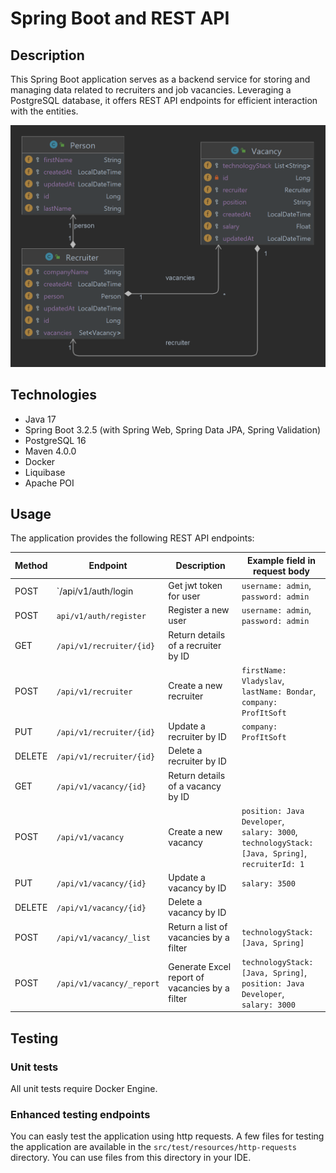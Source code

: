 # Spring Boot and REST API

## Description

This Spring Boot application serves as a backend service for storing and managing data related to recruiters and job
vacancies. Leveraging a PostgreSQL database, it offers REST API endpoints for efficient interaction with the entities.

![Entity Relationship Diagram](./docs-photos/entity-relationship-diagram.png)

## Technologies

- Java 17
- Spring Boot 3.2.5 (with Spring Web, Spring Data JPA, Spring Validation)
- PostgreSQL 16
- Maven 4.0.0
- Docker
- Liquibase
- Apache POI

## Usage

The application provides the following REST API endpoints:

| Method | Endpoint                  | Description                                    | Example field in request body                                                                                   |
|--------|---------------------------|------------------------------------------------|-----------------------------------------------------------------------------------------------------------------|
| POST   | `/api/v1/auth/login       | Get jwt token for user                         | `username: admin`,<br/> `password: admin`                                                                       |
| POST   | `api/v1/auth/register`    | Register a new user                            | `username: admin`,<br/> `password: admin`                                                                       |
| GET    | `/api/v1/recruiter/{id}`  | Return details of a recruiter by ID            |                                                                                                                 |
| POST   | `/api/v1/recruiter`       | Create a new recruiter                         | `firstName: Vladyslav`,<br/> `lastName: Bondar`,<br/> `company: ProfItSoft`                                     |
| PUT    | `/api/v1/recruiter/{id}`  | Update a recruiter by ID                       | `company: ProfItSoft`                                                                                           |
| DELETE | `/api/v1/recruiter/{id}`  | Delete a recruiter by ID                       |                                                                                                                 |
| GET    | `/api/v1/vacancy/{id}`    | Return details of a vacancy by ID              |                                                                                                                 |
| POST   | `/api/v1/vacancy`         | Create a new vacancy                           | `position: Java Developer`,<br/> `salary: 3000`,<br/> `technologyStack: [Java, Spring]`, <br/> `recruiterId: 1` |
| PUT    | `/api/v1/vacancy/{id}`    | Update a vacancy by ID                         | `salary: 3500`                                                                                                  |
| DELETE | `/api/v1/vacancy/{id}`    | Delete a vacancy by ID                         |                                                                                                                 |
| POST   | `/api/v1/vacancy/_list`   | Return a list of vacancies by a filter         | `technologyStack: [Java, Spring]`                                                                               |
| POST   | `/api/v1/vacancy/_report` | Generate Excel report of vacancies by a filter | `technologyStack: [Java, Spring]`, </br> `position: Java Developer`, </br> `salary: 3000`                       |

## Testing

### Unit tests

All unit tests require Docker Engine.

### Enhanced testing endpoints

You can easly test the application using http requests. A few files for testing the application are available in
the `src/test/resources/http-requests` directory. You can use files from this directory in your IDE.